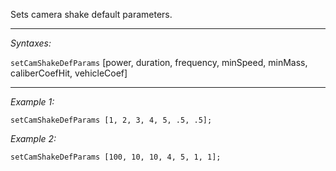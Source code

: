 Sets camera shake default parameters.


---
*Syntaxes:*

`setCamShakeDefParams` [power, duration, frequency, minSpeed, minMass, caliberCoefHit, vehicleCoef]

---
*Example 1:*

```sqf
setCamShakeDefParams [1, 2, 3, 4, 5, .5, .5];
```

*Example 2:*

```sqf
setCamShakeDefParams [100, 10, 10, 4, 5, 1, 1];
```